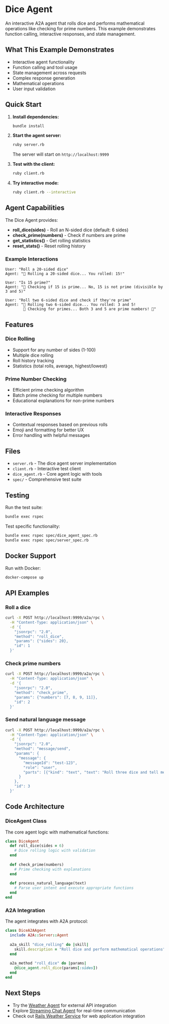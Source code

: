 # Dice Agent

An interactive A2A agent that rolls dice and performs mathematical operations like checking for prime numbers. This example demonstrates function calling, interactive responses, and state management.

## What This Example Demonstrates

- Interactive agent functionality
- Function calling and tool usage
- State management across requests
- Complex response generation
- Mathematical operations
- User input validation

## Quick Start

1. **Install dependencies:**
   ```bash
   bundle install
   ```

2. **Start the agent server:**
   ```bash
   ruby server.rb
   ```
   
   The server will start on `http://localhost:9999`

3. **Test with the client:**
   ```bash
   ruby client.rb
   ```

4. **Try interactive mode:**
   ```bash
   ruby client.rb --interactive
   ```

## Agent Capabilities

The Dice Agent provides:

- **roll_dice(sides)** - Roll an N-sided dice (default: 6 sides)
- **check_prime(numbers)** - Check if numbers are prime
- **get_statistics()** - Get rolling statistics
- **reset_stats()** - Reset rolling history

### Example Interactions

```
User: "Roll a 20-sided dice"
Agent: "🎲 Rolling a 20-sided dice... You rolled: 15!"

User: "Is 15 prime?"
Agent: "🔢 Checking if 15 is prime... No, 15 is not prime (divisible by 3 and 5)"

User: "Roll two 6-sided dice and check if they're prime"
Agent: "🎲 Rolling two 6-sided dice... You rolled: 3 and 5!
        🔢 Checking for primes... Both 3 and 5 are prime numbers! 🎉"
```

## Features

### Dice Rolling
- Support for any number of sides (1-100)
- Multiple dice rolling
- Roll history tracking
- Statistics (total rolls, average, highest/lowest)

### Prime Number Checking
- Efficient prime checking algorithm
- Batch prime checking for multiple numbers
- Educational explanations for non-prime numbers

### Interactive Responses
- Contextual responses based on previous rolls
- Emoji and formatting for better UX
- Error handling with helpful messages

## Files

- `server.rb` - The dice agent server implementation
- `client.rb` - Interactive test client
- `dice_agent.rb` - Core agent logic with tools
- `spec/` - Comprehensive test suite

## Testing

Run the test suite:
```bash
bundle exec rspec
```

Test specific functionality:
```bash
bundle exec rspec spec/dice_agent_spec.rb
bundle exec rspec spec/server_spec.rb
```

## Docker Support

Run with Docker:
```bash
docker-compose up
```

## API Examples

### Roll a dice
```bash
curl -X POST http://localhost:9999/a2a/rpc \
  -H "Content-Type: application/json" \
  -d '{
    "jsonrpc": "2.0",
    "method": "roll_dice",
    "params": {"sides": 20},
    "id": 1
  }'
```

### Check prime numbers
```bash
curl -X POST http://localhost:9999/a2a/rpc \
  -H "Content-Type: application/json" \
  -d '{
    "jsonrpc": "2.0",
    "method": "check_prime",
    "params": {"numbers": [7, 8, 9, 11]},
    "id": 2
  }'
```

### Send natural language message
```bash
curl -X POST http://localhost:9999/a2a/rpc \
  -H "Content-Type: application/json" \
  -d '{
    "jsonrpc": "2.0",
    "method": "message/send",
    "params": {
      "message": {
        "messageId": "test-123",
        "role": "user",
        "parts": [{"kind": "text", "text": "Roll three dice and tell me if any are prime"}]
      }
    },
    "id": 3
  }'
```

## Code Architecture

### DiceAgent Class
The core agent logic with mathematical functions:

```ruby
class DiceAgent
  def roll_dice(sides = 6)
    # Dice rolling logic with validation
  end
  
  def check_prime(numbers)
    # Prime checking with explanations
  end
  
  def process_natural_language(text)
    # Parse user intent and execute appropriate functions
  end
end
```

### A2A Integration
The agent integrates with A2A protocol:

```ruby
class DiceA2AAgent
  include A2A::Server::Agent
  
  a2a_skill "dice_rolling" do |skill|
    skill.description = "Roll dice and perform mathematical operations"
  end
  
  a2a_method "roll_dice" do |params|
    @dice_agent.roll_dice(params[:sides])
  end
end
```

## Next Steps

- Try the [Weather Agent](../weather-agent/) for external API integration
- Explore [Streaming Chat Agent](../streaming-chat-agent/) for real-time communication
- Check out [Rails Weather Service](../rails-weather-service/) for web application integration